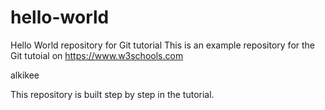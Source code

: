 # hello-world
Hello World repository for Git tutorial
This is an example repository for the Git tutoial on https://www.w3schools.com

alkikee

This repository is built step by step in the tutorial.

